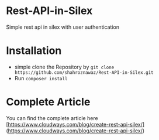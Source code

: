 # Rest-API-in-Silex
Simple rest api in silex with user authentication

# Installation
* simple clone the Repository by `git clone https://github.com/shahroznawaz/Rest-API-in-Silex.git`
* Run `composer install` 

# Complete Article
You can find the complete article here [https://www.cloudways.com/blog/create-rest-api-silex/]
(https://www.cloudways.com/blog/create-rest-api-silex/)

